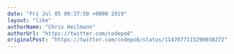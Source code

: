 ```yaml
---
date: "Fri Jul 05 09:37:50 +0000 2019"
layout: "like"
authorName: "Chris Heilmann"
authorUrl: "https://twitter.com/codepo8"
originalPost: "https://twitter.com/codepo8/status/1147077115290038272"
---
```

